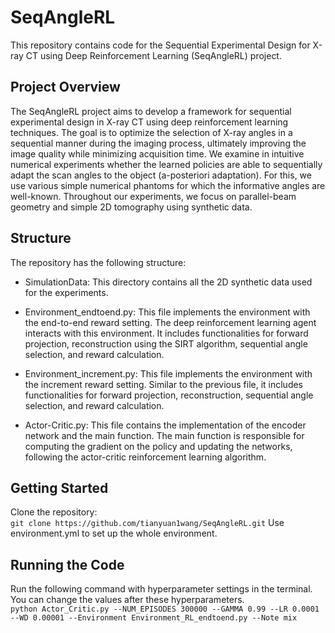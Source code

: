 # SeqAngleRL
This repository contains code for the Sequential Experimental Design for X-ray CT using Deep Reinforcement Learning (SeqAngleRL) project.

## Project Overview
The SeqAngleRL project aims to develop a framework for sequential experimental design in X-ray CT using deep reinforcement learning techniques. The goal is to optimize the selection of X-ray angles in a sequential manner during the imaging process, ultimately improving the image quality while minimizing acquisition time. We examine in intuitive numerical experiments whether the learned policies are able to sequentially adapt the scan angles to the object (a-posteriori adaptation). For this, we use various simple numerical phantoms for which the informative angles are well-known. Throughout our experiments, we focus on parallel-beam geometry and simple 2D tomography using synthetic data. 

## Structure
The repository has the following structure:

* SimulationData: This directory contains all the 2D synthetic data used for the experiments.

* Environment_endtoend.py: This file implements the environment with the end-to-end reward setting. The deep reinforcement learning agent interacts with this environment. It includes functionalities for forward projection, reconstruction using the SIRT algorithm, sequential angle selection, and reward calculation.

* Environment_increment.py: This file implements the environment with the increment reward setting. Similar to the previous file, it includes functionalities for forward projection, reconstruction, sequential angle selection, and reward calculation.

* Actor-Critic.py: This file contains the implementation of the encoder network and the main function. The main function is responsible for computing the gradient on the policy and updating the networks, following the actor-critic reinforcement learning algorithm.

## Getting Started
Clone the repository: <br />
```git clone https://github.com/tianyuan1wang/SeqAngleRL.git```
Use environment.yml to set up the whole environment.

## Running the Code
Run the following command with hyperparameter settings in the terminal. You can change the values after these hyperparameters. <br />
```python Actor_Critic.py --NUM_EPISODES 300000 --GAMMA 0.99 --LR 0.0001 --WD 0.00001 --Environment Environment_RL_endtoend.py --Note mix```
